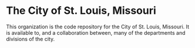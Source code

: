# The City of St. Louis, Missouri

This organization is the code repository for the City of St. Louis, Missouri. It is available to, and a collaboration between, many of the departments and divisions of the city.
